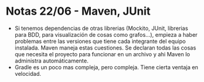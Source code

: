 # Notas 22/06 - Maven, JUnit

- Si tenemos dependencias de otras librerias (Mockito, JUnit, librerias para BDD, para visualización de cosas como grafos…), empieza a haber problemas entre las versiones que tiene cada integrante del equipo instalada.
Maven maneja estas cuestiones. Se declaran todas las cosas que necesita el proyecto para funcionar en un archivo y ahi Maven lo administra automáticamente.
- Gradle es un poco mas compleja, pero compleja. Tiene cierta ventaja en velocidad.